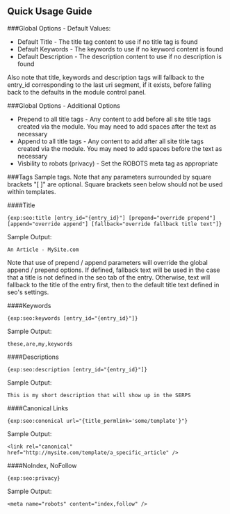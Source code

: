 Quick Usage Guide
---

###Global Options - Default Values:

*  Default Title   	- The title tag content to use if no title tag is found
*  Default Keywords 	- The keywords to use if no keyword content is found
*  Default Description 	- The description content to use if no description is found

Also note that title, keywords and description tags will fallback to the entry_id
corresponding to the last uri segment, if it exists, before falling back to the
defaults in the module control panel.

###Global Options - Additional Options
* Prepend to all title tags 	 - Any content to add before all site title tags created via the module. You may need to add spaces after the text as necessary
* Append to all title tags		 - Any content to add after all site title tags created via the module. You may need to add spaces before the text as necessary
* Visbility to robots (privacy) - Set the ROBOTS meta tag as appropriate


###Tags
Sample tags. Note that any parameters surrounded by square brackets "[ ]" are optional. Square brackets seen below should not be used within templates.

####Title

    {exp:seo:title [entry_id="{entry_id}"] [prepend="override prepend"] [append="override append"] [fallback="override fallback title text"]}

Sample Output:

    An Article - MySite.com

Note that use of prepend / append parameters will override the global append / prepend options.  If defined, fallback text will be used in the case that a title is not defined in the seo tab of the entry.  Otherwise,
text will fallback to the title of the entry first, then to the default title text defined in seo's settings.

####Keywords

    {exp:seo:keywords [entry_id="{entry_id}"]}

Sample Output:

    these,are,my,keywords

####Descriptions

    {exp:seo:description [entry_id="{entry_id}"]}

Sample Output:

    This is my short description that will show up in the SERPS

####Canonical Links

    {exp:seo:cononical url="{title_permlink='some/template'}"}

Sample Output:

    <link rel="canonical" href="http://mysite.com/template/a_specific_article" />

####NoIndex, NoFollow

    {exp:seo:privacy}

Sample Output:

    <meta name="robots" content="index,follow" />